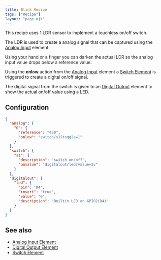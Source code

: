 ```yaml
---
title: Blink Recipe
tags: ["Recipe"]
layout: "page.njk"
---
```


This recipe uses 1 LDR sensor to implement a touchless on/off switch.

The LDR is used to create a analog signal that can be captured using the [Analog Input](/elements/analog.md) element.

Using your hand or a finger you can darken the actual LDR so the analog input value drops below a reference value.

Using the **onlow** action from the [Analog Input](/elements/analog.md) element
a [Switch Element](/elements/switch.md) is triggered to create a digital on/off signal.

The digital signal from the switch is given to an [Digital Output](/elements/digitalout.md) element to show the actual on/off value using a LED.


## Configuration

``` json
{
  "analog": {
    "0": {
      "reference": "450",
      "onlow": "switch/s1?toggle=1"
    }
  },
  "switch": {
    "s1": {
      "description": "switch on/off",
      "onvalue": "digitalout/led?value=$v"
    }
  },
  "digitalout": {
    "led": {
      "pin": "D4",
      "invert": "true",
      "value": "0",
      "description": "Builtin LED on GPIO2(D4)"
    }
  }
}
```

## See also

* [Analog Input Element](/elements/analog.md)
* [Digital Output Element](/elements/digitalout.md)
* [Switch Element](/elements/switch.md)

